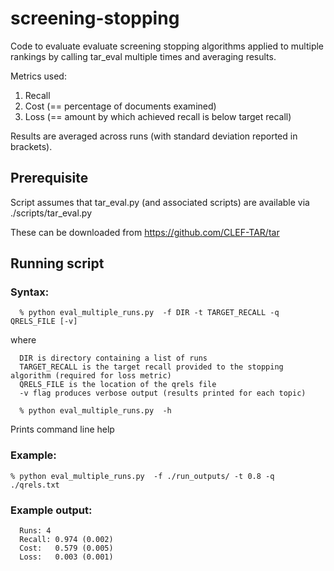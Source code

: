 # screening-stopping
Code to evaluate evaluate screening stopping algorithms applied to multiple rankings by calling tar_eval multiple times and averaging results.

Metrics used: 
1. Recall 
2. Cost (== percentage of documents examined)
3. Loss (== amount by which achieved recall is below target recall)

Results are averaged across runs (with standard deviation reported in brackets).  

## Prerequisite

Script assumes that tar_eval.py (and associated scripts) are available via ./scripts/tar_eval.py

These can be downloaded from https://github.com/CLEF-TAR/tar

## Running script 

### Syntax: 
~~~
  % python eval_multiple_runs.py  -f DIR -t TARGET_RECALL -q QRELS_FILE [-v]
~~~

where
~~~
  DIR is directory containing a list of runs
  TARGET_RECALL is the target recall provided to the stopping algorithm (required for loss metric)
  QRELS_FILE is the location of the qrels file
  -v flag produces verbose output (results printed for each topic) 
~~~

~~~
  % python eval_multiple_runs.py  -h
~~~
Prints command line help

### Example:
~~~
% python eval_multiple_runs.py  -f ./run_outputs/ -t 0.8 -q ./qrels.txt 
~~~

### Example output: 

~~~
  Runs: 4
  Recall: 0.974	(0.002)
  Cost:   0.579	(0.005)
  Loss:   0.003	(0.001)
~~~

